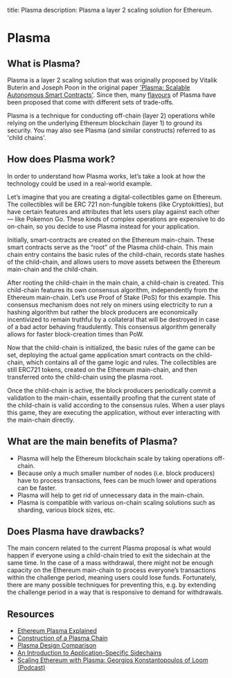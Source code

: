 title: Plasma
description: Plasma a layer 2 scaling solution for Ethereum.

# Plasma

## What is Plasma?

Plasma is a layer 2 scaling solution that was originally proposed by Vitalik Buterin and Joseph Poon in the original paper ['Plasma: Scalable Autonomous Smart Contracts'](https://plasma.io/plasma.pdf). Since then, many [flavours](https://ethresear.ch/t/plasma-world-map-the-hitchhiker-s-guide-to-the-plasma/4333) of Plasma have been proposed that come with different sets of trade-offs.

Plasma is a technique for conducting off-chain \(layer 2\) operations while relying on the underlying Ethereum blockchain \(layer 1\) to ground its security. You may also see Plasma \(and similar constructs\) referred to as 'child chains'.

## How does Plasma work?

In order to understand how Plasma works, let’s take a look at how the technology could be used in a real-world example.

Let’s imagine that you are creating a digital-collectibles game on Ethereum. The collectibles will be ERC 721 non-fungible tokens \(like Cryptokitties\), but have certain features and attributes that lets users play against each other — like Pokemon Go. These kinds of complex operations are expensive to do on-chain, so you decide to use Plasma instead for your application.

Initially, smart-contracts are created on the Ethereum main-chain. These smart contracts serve as the “root” of the Plasma child-chain. This main chain entry contains the basic rules of the child-chain, records state hashes of the child-chain, and allows users to move assets between the Ethereum main-chain and the child-chain.

After rooting the child-chain in the main chain, a child-chain is created. This child-chain features its own consensus algorithm, independently from the Ethereum main-chain. Let’s use Proof of Stake \(PoS\) for this example. This consensus mechanism does not rely on miners using electricity to run a hashing algorithm but rather the block producers are economically incentivized to remain truthful by a collateral that will be destroyed in case of a bad actor behaving fraudulently. This consensus algorithm generally allows for faster block-creation times than PoW.

Now that the child-chain is initialized, the basic rules of the game can be set, deploying the actual game application smart contracts on the child-chain, which contains all of the game logic and rules. The collectibles are still ERC721 tokens, created on the Ethereum main-chain, and then transferred onto the child-chain using the plasma root.

Once the child-chain is active, the block producers periodically commit a validation to the main-chain, essentailly proofing that the current state of the child-chain is valid according to the consensus rules. When a user plays this game, they are executing the application, without ever interacting with the main-chain directly.

## What are the main benefits of Plasma?

* Plasma will help the Ethereum blockchain scale by taking operations off-chain.
* Because only a much smaller number of nodes \(i.e. block producers\) have to process transactions, fees can be much lower and operations can be faster.
* Plasma will help to get rid of unnecessary data in the main-chain.
* Plasma is compatible with various on-chain scaling solutions such as sharding, various block sizes, etc.

## Does Plasma have drawbacks?

The main concern related to the current Plasma proposal is what would happen if everyone using a child-chain tried to exit the sidechain at the same time. In the case of a mass withdrawal, there might not be enough capacity on the Ethereum main-chain to process everyone’s transactions within the challenge period, meaning users could lose funds. Fortunately, there are many possible techniques for preventing this, e.g. by extending the challenge period in a way that is responsive to demand for withdrawals.

## Resources

* [Ethereum Plasma Explained](https://medium.com/@argongroup/ethereum-plasma-explained-608720d3c60e)
* [Construction of a Plasma Chain](https://blog.omisego.network/construction-of-a-plasma-chain-0x1-614f6ebd1612)
* [Plasma Design Comparison](https://docs.google.com/spreadsheets/d/1Hs1-ddKwLG8xrqIXFrYUJzTEH2SjsATFXhgISG1ypzI/edit#gid=0)
* [An Introduction to Application-Specific Sidechains](https://medium.com/loom-network/million-user-dapps-on-ethereum-an-introduction-to-application-specific-sidechains-c0fdc288c5e5)
* [Scaling Ethereum with Plasma: Georgios Konstantopoulos of Loom \(Podcast\)](https://podcast.ethhub.io/scaling-ethereum-with-plasma-georgios-konstantopoulos-of-loom)

